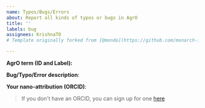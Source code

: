 ```yaml
---
name: Typos/Bugs/Errors
about: Report all kinds of typos or bugs in AgrO
title: ''
labels: bug
assignees: KrishnaTO
# Template originally forked from [@mondo](https://github.com/monarch-initiative/mondo/tree/master/.github/ISSUE_TEMPLATE)

---
```


**AgrO term (ID and Label):**

**Bug/Typo/Error description**: 

**Your nano-attribution (ORCID)**: 
> If you don't have an ORCID, you can sign up for one [here](https://orcid.org/)

